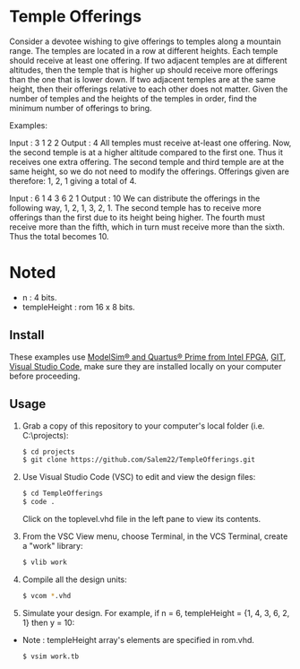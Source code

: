 # Temple Offerings
Consider a devotee wishing to give offerings to temples along a mountain range. The temples are located in a row at different heights. Each temple should receive at least one offering. If two adjacent temples are at different altitudes, then the temple that is higher up should receive more offerings than the one that is lower down. If two adjacent temples are at the same height, then their offerings relative to each other does not matter. Given the number of temples and the heights of the temples in order, find the minimum number of offerings to bring.

Examples:

Input  : 3
         1 2 2
Output : 4
All temples must receive at-least one offering.
Now, the second temple is at a higher altitude
compared to the first one. Thus it receives one
extra offering. 
The second temple and third temple are at the 
same height, so we do not need to modify the 
offerings. Offerings given are therefore: 1, 2,
1 giving a total of 4.

Input  : 6
         1 4 3 6 2 1
Output : 10
We can distribute the offerings in the following
way, 1, 2, 1, 3, 2, 1. The second temple has to 
receive more offerings than the first due to its 
height being higher. The fourth must receive more
than the fifth, which in turn must receive more 
than the sixth. Thus the total becomes 10.


# Noted
- n : 4 bits.
- templeHeight : rom 16 x 8 bits.
## Install

These examples use [ModelSim&reg; and Quartus&reg; Prime from Intel FPGA](http://fpgasoftware.intel.com/?edition=lite), [GIT](https://git-scm.com/download/win), [Visual Studio Code](https://code.visualstudio.com/download), make sure they are installed locally on your computer before proceeding.

## Usage

1. Grab a copy of this repository to your computer's local folder (i.e. C:\projects):

    ```sh
    $ cd projects
    $ git clone https://github.com/Salem22/TempleOfferings.git
    ```
2. Use Visual Studio Code (VSC) to edit and view the design files:

    ```sh
    $ cd TempleOfferings
    $ code .
    ```
    Click on the toplevel.vhd file in the left pane to view its contents.
    
3. From the VSC View menu, choose Terminal, in the VCS Terminal, create a "work" library:

    ```sh
    $ vlib work
    ```
    
4. Compile all the design units:

    ```sh
    $ vcom *.vhd
    ```
    
5. Simulate your design. For example, if n = 6, templeHeight = {1, 4, 3, 6, 2, 1} then y = 10:
- Note : templeHeight array's elements are specified in rom.vhd.

    ```sh
    $ vsim work.tb
    ```
